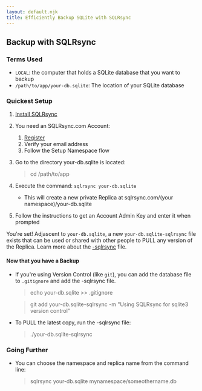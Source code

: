 ```yaml
---
layout: default.njk
title: Efficiently Backup SQLite with SQLRsync
---
```

## Backup with SQLRsync

### Terms Used

- `LOCAL`: the computer that holds a SQLite database that you want to backup
- `/path/to/app/your-db.sqlite`: The location of your SQLite database

### Quickest Setup

1. [Install SQLRsync](/help/install)
1. You need an SQLRsync.com Account:
   1. [Register](/help/register)
   2. Verify your email address
   3. Follow the Setup Namespace flow
1. Go to the directory your-db.sqlite is located:
   > cd /path/to/app
1. Execute the command: `sqlrsync your-db.sqlite`

   - This will create a new private Replica at sqlrsync.com/(your namespace)/your-db.sqlite

1. Follow the instructions to get an Account Admin Key and enter it when prompted

You're set! Adjascent to `your-db.sqlite`, a new `your-db.sqlite-sqlrsync` file exists that can be used or shared with other people to PULL any version of the Replica. Learn more about the [-sqlrsync](/help/-sqlrsync) file.

#### Now that you have a Backup

- If you're using Version Control (like `git`), you can add the database file to `.gitignore` and add the -sqlrsync file.

  > echo your-db.sqlite >> .gitignore

  > git add your-db.sqlite-sqlrsync -m "Using SQLRsync for sqlite3 version control"

- To PULL the latest copy, run the -sqlrsync file:
  > ./your-db.sqlite-sqlrsync

### Going Further

- You can choose the namespace and replica name from the command line:
  > sqlrsync your-db.sqlite mynamespace/someothername.db
